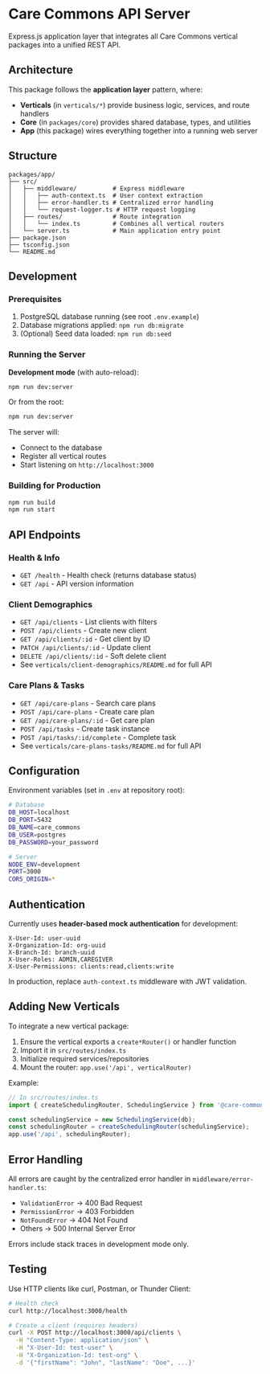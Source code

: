 # Care Commons API Server

Express.js application layer that integrates all Care Commons vertical packages into a unified REST API.

## Architecture

This package follows the **application layer** pattern, where:
- **Verticals** (in `verticals/*`) provide business logic, services, and route handlers
- **Core** (in `packages/core`) provides shared database, types, and utilities
- **App** (this package) wires everything together into a running web server

## Structure

```
packages/app/
├── src/
│   ├── middleware/          # Express middleware
│   │   ├── auth-context.ts  # User context extraction
│   │   ├── error-handler.ts # Centralized error handling
│   │   └── request-logger.ts # HTTP request logging
│   ├── routes/              # Route integration
│   │   └── index.ts         # Combines all vertical routers
│   └── server.ts            # Main application entry point
├── package.json
├── tsconfig.json
└── README.md
```

## Development

### Prerequisites

1. PostgreSQL database running (see root `.env.example`)
2. Database migrations applied: `npm run db:migrate`
3. (Optional) Seed data loaded: `npm run db:seed`

### Running the Server

**Development mode** (with auto-reload):
```bash
npm run dev:server
```

Or from the root:
```bash
npm run dev:server
```

The server will:
- Connect to the database
- Register all vertical routes
- Start listening on `http://localhost:3000`

### Building for Production

```bash
npm run build
npm run start
```

## API Endpoints

### Health & Info
- `GET /health` - Health check (returns database status)
- `GET /api` - API version information

### Client Demographics
- `GET /api/clients` - List clients with filters
- `POST /api/clients` - Create new client
- `GET /api/clients/:id` - Get client by ID
- `PATCH /api/clients/:id` - Update client
- `DELETE /api/clients/:id` - Soft delete client
- See `verticals/client-demographics/README.md` for full API

### Care Plans & Tasks
- `GET /api/care-plans` - Search care plans
- `POST /api/care-plans` - Create care plan
- `GET /api/care-plans/:id` - Get care plan
- `POST /api/tasks` - Create task instance
- `POST /api/tasks/:id/complete` - Complete task
- See `verticals/care-plans-tasks/README.md` for full API

## Configuration

Environment variables (set in `.env` at repository root):

```bash
# Database
DB_HOST=localhost
DB_PORT=5432
DB_NAME=care_commons
DB_USER=postgres
DB_PASSWORD=your_password

# Server
NODE_ENV=development
PORT=3000
CORS_ORIGIN=*
```

## Authentication

Currently uses **header-based mock authentication** for development:

```
X-User-Id: user-uuid
X-Organization-Id: org-uuid
X-Branch-Id: branch-uuid
X-User-Roles: ADMIN,CAREGIVER
X-User-Permissions: clients:read,clients:write
```

In production, replace `auth-context.ts` middleware with JWT validation.

## Adding New Verticals

To integrate a new vertical package:

1. Ensure the vertical exports a `create*Router()` or handler function
2. Import it in `src/routes/index.ts`
3. Initialize required services/repositories
4. Mount the router: `app.use('/api', verticalRouter)`

Example:
```typescript
// In src/routes/index.ts
import { createSchedulingRouter, SchedulingService } from '@care-commons/scheduling-visits';

const schedulingService = new SchedulingService(db);
const schedulingRouter = createSchedulingRouter(schedulingService);
app.use('/api', schedulingRouter);
```

## Error Handling

All errors are caught by the centralized error handler in `middleware/error-handler.ts`:

- `ValidationError` → 400 Bad Request
- `PermissionError` → 403 Forbidden  
- `NotFoundError` → 404 Not Found
- Others → 500 Internal Server Error

Errors include stack traces in development mode only.

## Testing

Use HTTP clients like curl, Postman, or Thunder Client:

```bash
# Health check
curl http://localhost:3000/health

# Create a client (requires headers)
curl -X POST http://localhost:3000/api/clients \
  -H "Content-Type: application/json" \
  -H "X-User-Id: test-user" \
  -H "X-Organization-Id: test-org" \
  -d '{"firstName": "John", "lastName": "Doe", ...}'
```
